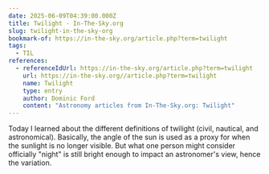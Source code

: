 ```yaml
---
date: 2025-06-09T04:39:00.000Z
title: Twilight - In-The-Sky.org
slug: twilight-in-the-sky-org
bookmark-of: https://in-the-sky.org/article.php?term=twilight
tags:
  - TIL
references:
  - referenceIdUrl: https://in-the-sky.org/article.php?term=twilight
    url: https://in-the-sky.org//article.php?term=twilight
    name: Twilight
    type: entry
    author: Dominic Ford
    content: "Astronomy articles from In-The-Sky.org: Twilight"
---
```


Today I learned about the different definitions of twilight (civil, nautical, and astronomical). Basically, the angle of the sun is used as a proxy for when the sunlight is no longer visible. But what one person might consider officially "night" is still bright enough to impact an astronomer's view, hence the variation. 

